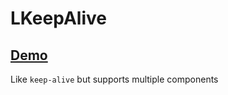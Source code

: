 # LKeepAlive

## [Demo](https://gerardrodes.github.io/LKeepAlive/)

Like `keep-alive` but supports multiple components
